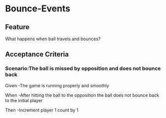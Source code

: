 # Bounce-Events

## Feature

What happens when ball travels and bounces?

## Acceptance Criteria

### Scenario:The ball is missed by opposition and does not bounce back

  Given -The game is running properly and smoothly

  When -After hitting the ball to the opposition
  the ball does not bounce back to the initial player

  Then -Increment player 1 count by 1
